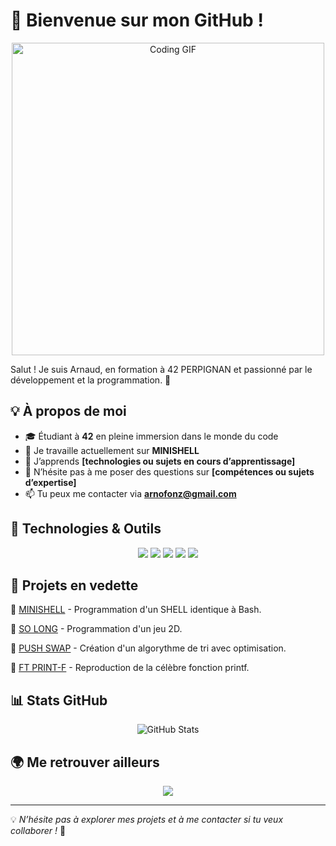 # 👋 Bienvenue sur mon GitHub !

<p align="center">
  <img src="https://media.giphy.com/media/qgQUggAC3Pfv687qPC/giphy.gif" width="500" alt="Coding GIF">
</p>

Salut ! Je suis Arnaud, en formation à 42 PERPIGNAN et passionné par le développement et la programmation. 🚀

## 💡 À propos de moi

- 🎓 Étudiant à **42** en pleine immersion dans le monde du code
- 🔭 Je travaille actuellement sur **MINISHELL**
- 🌱 J’apprends **[technologies ou sujets en cours d’apprentissage]**
- 💬 N’hésite pas à me poser des questions sur **[compétences ou sujets d’expertise]**
- 📫 Tu peux me contacter via **arnofonz@gmail.com**

## 🔧 Technologies & Outils

<p align="center">
  <img src="https://img.shields.io/badge/-C-A8B9CC?style=flat&logo=c&logoColor=white">
  <img src="https://img.shields.io/badge/-Python-3776AB?style=flat&logo=python&logoColor=white">
  <img src="https://img.shields.io/badge/-Shell-4EAA25?style=flat&logo=gnu-bash&logoColor=white">
  <img src="https://img.shields.io/badge/-Git-F05032?style=flat&logo=git&logoColor=white">
  <img src="https://img.shields.io/badge/-Docker-2496ED?style=flat&logo=docker&logoColor=white">
</p>

## 📌 Projets en vedette

🔹 [MINISHELL](https://github.com/arnofonz/42_student/tree/main/minishell) - Programmation d'un SHELL identique à Bash.

🔹 [SO LONG](https://github.com/arnofonz/42_student/tree/main/so_long) - Programmation d'un jeu 2D.

🔹 [PUSH SWAP](https://github.com/arnofonz/42_student/tree/main/push_swap) - Création d'un algorythme de tri avec optimisation.

🔹 [FT PRINT-F](https://github.com/arnofonz/42_student/tree/main/printf) - Reproduction de la célèbre fonction printf.


## 📊 Stats GitHub

<p align="center">
  <img src="https://github-readme-stats.vercel.app/api?username=arnofonz&show_icons=true&theme=radical" alt="GitHub Stats">
</p>

## 🌍 Me retrouver ailleurs

<p align="center">
  <a href="https://www.linkedin.com/in/arnaud-fontan-784655106"><img src="https://img.shields.io/badge/-LinkedIn-0077B5?style=flat&logo=linkedin&logoColor=white"></a>
</p>

---

💡 *N’hésite pas à explorer mes projets et à me contacter si tu veux collaborer !* 🚀
